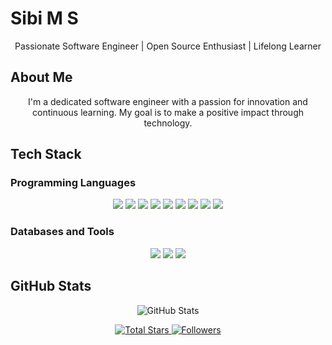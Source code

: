 <h1>Sibi M S</h1>

<p align="center">Passionate Software Engineer | Open Source Enthusiast | Lifelong Learner</p>

<h2>About Me</h2>
<p align="center">I'm a dedicated software engineer with a passion for innovation and continuous learning. My goal is to make a positive impact through technology.</p>

<h2>Tech Stack</h2>
<h3>Programming Languages</h3>
<p align="center">
  <img src="https://img.shields.io/badge/Python-3776AB.svg?style=for-the-badge&logo=python&logoColor=white">
  <img src="https://img.shields.io/badge/JavaScript-F7DF1E.svg?style=for-the-badge&logo=javascript&logoColor=black">
  <img src="https://img.shields.io/badge/Java-007396.svg?style=for-the-badge&logo=java&logoColor=white">
  <img src="https://img.shields.io/badge/C-00599C.svg?style=for-the-badge&logo=c&logoColor=white">
  <img src="https://img.shields.io/badge/HTML5-E34F26.svg?style=for-the-badge&logo=html5&logoColor=white">
  <img src="https://img.shields.io/badge/CSS3-1572B6.svg?style=for-the-badge&logo=css




</p>
<br>
<h3>Frameworks and Libraries</h3>
<p align="center">
  <img src="https://img.shields.io/badge/React-61DAFB.svg?style=for-the-badge&logo=react&logoColor=black">
  <img src="https://img.shields.io/badge/Node.js-339933.svg?style=for-the-badge&logo=node.js&logoColor=white">
  <img src="https://img.shields.io/badge/Django-092E20.svg?style=for-the-badge&logo=django&logoColor=white">
</p>

<h3>Databases and Tools</h3>
<p align="center">
  <img src="https://img.shields.io/badge/PostgreSQL-336791.svg?style=for-the-badge&logo=postgresql&logoColor=white">
  <img src="https://img.shields.io/badge/Git-F05033.svg?style=for-the-badge&logo=git&logoColor=white">
  <img src="https://img.shields.io/badge/VS Code-007ACC.svg?style=for-the-badge&logo=visual-studio-code&logoColor=white">
</p>

<h2>GitHub Stats</h2>

<p align="center">
  <img src="https://github-readme-stats.vercel.app/api?username=SIBI-MS&show_icons=true&theme=radical" alt="GitHub Stats">
</p>

<p align="center">
  <a href="https://github.com/SIBI-MS?tab=stars">
    <img alt="Total Stars" src="https://img.shields.io/github/stars/SIBI-MS?style=for-the-badge">
  </a>
  <a href="https://github.com/SIBI-MS?tab=followers">
    <img alt="Followers" src="https://img.shields.io/github/followers/SIBI-MS?style=for-the-badge">
  </a>
</p>
